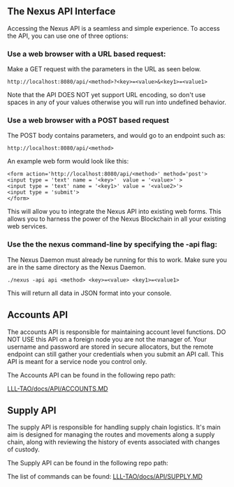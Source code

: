 The Nexus API Interface
-----------------------   

Accessing the Nexus API is a seamless and simple experience. To access the API, you can use one of three options:


### Use a web browser with a URL based request:

Make a GET request with the parameters in the URL as seen below.

```
http://localhost:8080/api/<method>?<key>=<value>&<key1>=<value1>
```

Note that the API DOES NOT yet support URL encoding, so don't use spaces in any of your
values otherwise you will run into undefined behavior.


### Use a web browser with a POST based request

The POST body contains parameters, and would go to an endpoint such as:
```
http://localhost:8080/api/<method>
```

An example web form would look like this:
```
<form action='http://localhost:8080/api/<method>' method='post'>
<input type = 'text' name = '<key>'  value = '<value>' >
<input type = 'text' name = '<key1>' value = '<value2>'>
<input type = 'submit'>
</form>
```

This will allow you to integrate the Nexus API into existing web forms.
This allows you to harness the power of the Nexus Blockchain in all your existing web services.


### Use the the nexus command-line by specifying the -api flag:

The Nexus Daemon must already be running for this to work. Make sure you are in the same directory as the Nexus Daemon.

```
./nexus -api api <method> <key>=<value> <key1>=<value1>
```

This will return all data in JSON format into your console.


## Accounts API

The accounts API is responsible for maintaining account level
functions. DO NOT USE this API on a foreign node you are not the
manager of. Your username and password are stored in secure
allocators, but the remote endpoint can still gather your credentials
when you submit an API call. This API is meant for a service node you
control only.

The Accounts API can be found in the following repo path:

[LLL-TAO/docs/API/ACCOUNTS.MD](API/ACCOUNTS.MD)


## Supply API

The supply API is responsible for handling supply chain
logistics. It's main aim is designed for managing the routes and
movements along a supply chain, along with reviewing the history of
events associated with changes of custody.

The Supply API can be found in the following repo path:

The list of commands can be found:
[LLL-TAO/docs/API/SUPPLY.MD](API/SUPPLY.MD)
